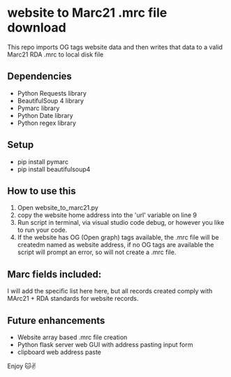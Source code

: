 # website to Marc21 .mrc file download
This repo imports OG tags website data and then writes that data to a valid Marc21 RDA .mrc to local disk file

## Dependencies
* Python Requests library
* BeautifulSoup 4 library
* Pymarc library
* Python Date library
* Python regex library

## Setup
* pip install pymarc
* pip install beautifulsoup4

## How to use this
1. Open website_to_marc21.py
2. copy the website home address into the 'url' variable on line 9
3. Run script in terminal, via visual studio code debug, or however you like to run your code.
4. If the website has OG (Open graph) tags available, the .mrc file will be createdm named as website address, if no OG tags are available the script will prompt an error, so will not create a .mrc file.

## Marc fields included:
I will add the specific list here here, but all records created comply with MArc21 + RDA standards for website records.

## Future enhancements
* Website array based .mrc file creation
* Python flask server web GUI with address pasting input form
* clipboard web address paste

Enjoy 🐱✌️
